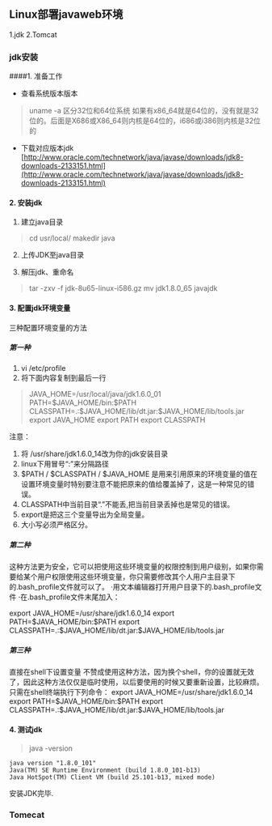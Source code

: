 ## Linux部署javaweb环境
1.jdk
2.Tomcat

### jdk安装

####1. 准备工作
- 查看系统版本版本
> uname -a
区分32位和64位系统
如果有x86_64就是64位的，没有就是32位的。后面是X686或X86_64则内核是64位的，i686或i386则内核是32位的
- 下载对应版本jdk
[http://www.oracle.com/technetwork/java/javase/downloads/jdk8-downloads-2133151.html](http://www.oracle.com/technetwork/java/javase/downloads/jdk8-downloads-2133151.html)

#### 2. 安装jdk
1. 建立java目录

> cd usr/local/ 
> makedir  java 

2. 上传JDK至java目录

3.  解压jdk、重命名
> tar -zxv -f  jdk-8u65-linux-i586.gz
> mv jdk1.8.0_65  javajdk
	
#### 3. 配置jdk环境变量
三种配置环境变量的方法
##### 第一种
1. vi /etc/profile
2. 将下面内容复制到最后一行

> JAVA_HOME=/usr/local/java/jdk1.6.0_01
> PATH=\$JAVA_HOME/bin:\$PATH
>CLASSPATH=.:\$JAVA_HOME/lib/dt.jar:$JAVA_HOME/lib/tools.jar
> export JAVA_HOME
> export PATH
> export CLASSPATH

注意：
1. 将 /usr/share/jdk1.6.0_14改为你的jdk安装目录
2.  linux下用冒号“:”来分隔路径 
3.  \$PATH / \$CLASSPATH / $JAVA_HOME 是用来引用原来的环境变量的值在设置环境变量时特别要注意不能把原来的值给覆盖掉了，这是一种常见的错误。
4.  CLASSPATH中当前目录“.”不能丢,把当前目录丢掉也是常见的错误。
5.  export是把这三个变量导出为全局变量。
6.  大小写必须严格区分。

##### 第二种
这种方法更为安全，它可以把使用这些环境变量的权限控制到用户级别，如果你需要给某个用户权限使用这些环境变量，你只需要修改其个人用户主目录下的.bash_profile文件就可以了。 
·用文本编辑器打开用户目录下的.bash_profile文件 
·在.bash_profile文件末尾加入： 

export JAVA_HOME=/usr/share/jdk1.6.0_14 
export PATH=\$JAVA_HOME/bin:\$PATH 
export CLASSPATH=.:\$JAVA_HOME/lib/dt.jar:\$JAVA_HOME/lib/tools.jar 

##### 第三种
直接在shell下设置变量 
不赞成使用这种方法，因为换个shell，你的设置就无效了，因此这种方法仅仅是临时使用，以后要使用的时候又要重新设置，比较麻烦。 
只需在shell终端执行下列命令： 
export JAVA_HOME=/usr/share/jdk1.6.0_14 
export PATH=\$JAVA_HOME/bin:\$PATH 
export CLASSPATH=.:\$JAVA_HOME/lib/dt.jar:\$JAVA_HOME/lib/tools.jar 

#### 4. 测试jdk 

> java -version

```
java version "1.8.0_101"
Java(TM) SE Runtime Environment (build 1.8.0_101-b13)
Java HotSpot(TM) Client VM (build 25.101-b13, mixed mode)
```
安装JDK完毕.

### Tomecat

